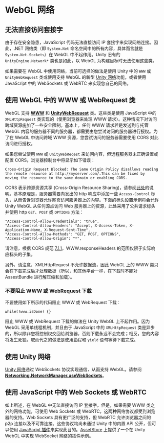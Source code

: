 WebGL 网络
================

无法直接访问套接字
-----------------------

由于存在安全隐患，JavaScript 代码无法直接访问 IP 套接字来实现网络连接。因此，.NET 网络类（即 `System.Net` 命名空间中的所有内容，具体而言就是 `System.Net.Sockets`）在 WebGL 中不起作用。Unity 旧有的 `UnityEngine.Network*` 类也是如此，以 WebGL 为构建目标时无法使用这些类。

如果需要在 WebGL 中使用网络，当前可选择的做法是使用 Unity 中的 `WWW` 或 `UnityWebRequest` 类或使用支持 WebGL 的新型 [Unity 网络](UNetOverview.html)功能，或者使用 JavaScript 中的 WebSockets 或 WebRTC 来实现您自己的网络。

使用 WebGL 中的 WWW 或 WebRequest 类
--------------------------------------------

WebGL 支持 __[WWW](../ScriptReference/WWW.html)__ 和 __[UnityWebRequest](../ScriptReference/Networking.UnityWebRequest.html)__ 类。这些类是使用 JavaScript 中的 `XMLHttpRequest` 类实现的（使用浏览器来处理 WWW 请求）。这种情况下对访问跨域资源施加了一些安全限制。基本上，任何 WWW 请求若是发送到与托管 WebGL 内容的服务器不同的服务器，都需要由您尝试访问的服务器进行授权。为了在 WebGL 中访问跨域 WWW 资源，您尝试访问的服务器需要使用 CORS 对此访问进行授权。

如果您尝试使用 `WWW` 或 `UnityWebReqest` 来访问内容，但远程服务器未正确设置或配置 CORS，浏览器控制台中将显示如下错误：

````
Cross-Origin Request Blocked: The Same Origin Policy disallows reading the remote resource at http://myserver.com/.This can be fixed by moving the resource to the same domain or enabling CORS.
````

CORS 表示跨源资源共享 (Cross-Origin Resource Sharing)，请参阅[此处](http://www.w3.org/TR/cors/)的说明。基本原理是，服务器需要向发出的 http 响应中添加一些 `Access-Control` 标头，从而告诉浏览器允许网页访问服务器上的内容。下面的标头设置示例将会允许 Unity WebGL 从任何源点访问 Web 服务器上的资源，此处采用了公共请求标头并使用 http `GET`、`POST` 或 `OPTIONS` 方法：

````
"Access-Control-Allow-Credentials": "true",
"Access-Control-Allow-Headers": "Accept, X-Access-Token, X-Application-Name, X-Request-Sent-Time",
"Access-Control-Allow-Methods": "GET, POST, OPTIONS",
"Access-Control-Allow-Origin": "*",
````

请注意，根据 CORS 规范 [7.1.1](http://www.w3.org/TR/cors/#handling-a-response-to-a-cross-origin-request)，WWW.responseHeaders 的范围仅限于实际响应标头的子集。

另外，请注意，XMLHttpRequest 不允许数据流，因此 WebGL 上的 WWW 类只会在下载完成后才处理数据（所以，和其他平台一样，在下载时不能对 AssestBundle 进行解压缩和加载）。

### 不要阻止 WWW 或 WebRequest 下载

不要使用如下所示的代码阻止 WWW 或 WebRequest 下载：

```
while(!www.isDone) {}
```

阻止 WWW 或 WebRequest 下载的做法在 Unity WebGL 上不起作用。因为 WebGL 采用单线程机制，并且由于 JavaScript 中的 `XMLHttpRequest` 类是异步的，所以除非您将控制权交回给浏览器，否则下载永远不会完成；相反，您的内容将发生死锁。取而代之的做法是使用[协程](Coroutines.html)和 `yield` 语句等待下载完成。

使用 Unity 网络
----------------------

[Unity 网络](UNetOverview.html)通过 WebSockets 协议实现通信，从而支持 WebGL。请参阅 __[Networking.NetworkManager.useWebSockets](../ScriptReference/Networking.NetworkManager-useWebSockets.html)__。

使用 JavaScript 中的 Web Sockets 或 WebRTC
-------------------------------------------

如上所述，在 WebGL 中无法直接访问 IP 套接字。但是，如果需要 WWW 类之外的网络功能，可使用 Web Sockets 或 WebRTC，这两种网络协议都受到浏览器的支持。Web Sockets 具有更广泛的支持，但 WebRTC 允许浏览器之间的 p2p 连接以及不可靠连接。这些协议均尚未通过 Unity 中的内置 API 公开，但可以使用 [JavaScript 插件](webgl-interactingwithbrowserscripting.html)来实现此目的。[AssetStore](https://www.assetstore.unity3d.com/en/#!/content/38367e) 上提供了一个在 Unity WebGL 中实现 WebSocket 网络的插件示例。
